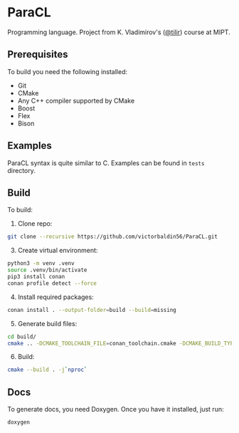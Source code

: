 # ParaCL
Programming language. Project from K. Vladimirov's ([@tilir](https://github.com/tilir)) course at MIPT.

## Prerequisites
To build you need the following installed:
* Git
* CMake
* Any C++ compiler supported by CMake
* Boost
* Flex
* Bison

## Examples
ParaCL syntax is quite similar to C. Examples can be found in `tests` directory.

## Build
To build:
1. Clone repo:
```sh
git clone --recursive https://github.com/victorbaldin56/ParaCL.git
```
3. Create virtual environment:
```sh
python3 -m venv .venv
source .venv/bin/activate
pip3 install conan
conan profile detect --force
```
4. Install required packages:
```sh
conan install . --output-folder=build --build=missing
```
5. Generate build files:
```sh
cd build/
cmake .. -DCMAKE_TOOLCHAIN_FILE=conan_toolchain.cmake -DCMAKE_BUILD_TYPE=Release
```
6. Build:
```sh
cmake --build . -j`nproc`
```

## Docs
To generate docs, you need Doxygen. Once you have it installed, just run:
```sh
doxygen
```
